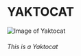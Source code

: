 # YAKTOCAT


![Image of Yaktocat](https://octodex.github.com/images/yaktocat.png)

###### This is a Yaktocat
